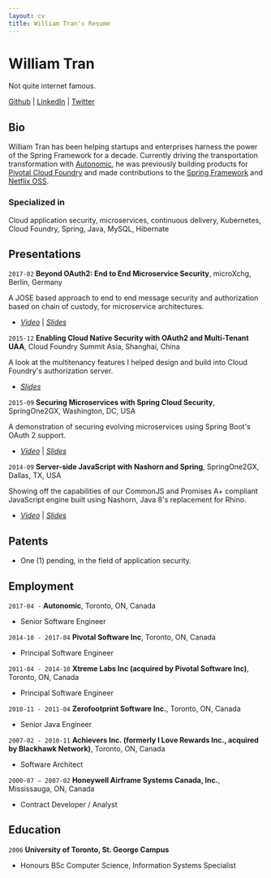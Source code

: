 ```yaml
---
layout: cv
title: William Tran's Resume
---
```

# William Tran
Not quite internet famous.

<div id="webaddress">
<a href="https://github.com/william-tran">Github</a>
| <a href="https://www.linkedin.com/in/fivetenwill">LinkedIn</a>
| <a href="https://twitter.com/fivetenwill">Twitter</a>
</div>


## Bio

William Tran has been helping startups and enterprises harness the power of the Spring Framework for a decade. Currently driving the transportation transformation with [Autonomic](http://autonomic.ai/), he was previously building products for [Pivotal Cloud Foundry](https://pivotal.io/platform) and made contributions to the [Spring Framework](https://spring.io/) and [Netflix OSS](http://netflix.github.io/). 


### Specialized in

Cloud application security, microservices, continuous delivery, Kubernetes, Cloud Foundry, Spring, Java, MySQL, Hibernate


## Presentations

`2017-02`
__Beyond OAuth2: End to End Microservice Security__, microXchg, Berlin, Germany

A JOSE based approach to end to end message security and authorization based on chain of custody, for microservice architectures.

- *[Video](https://www.youtube.com/watch?v=G7A6ftCbVQY)* \| *[Slides](https://docs.google.com/presentation/d/1gmMlvBW8JNGGo0rY_CnMt6qRYGCGVfQCvevkxVYhXWs/edit?usp=sharing)*


`2015-12`
__Enabling Cloud Native Security with OAuth2 and Multi-Tenant UAA__, Cloud Foundry Summit Asia, Shanghai, China

A look at the multitenancy features I helped design and build into Cloud Foundry's authorization server.

- *[Slides](https://www.slideshare.net/WillTran1/enabling-cloud-native-security-with-oauth2-and-multitenant-uaa)*


`2015-09`
__Securing Microservices with Spring Cloud Security__, SpringOne2GX, Washington, DC, USA

A demonstration of securing evolving microservices using Spring Boot's OAuth 2 support.

- *[Video](https://www.youtube.com/watch?v=USMl2GNg2r0)* \| *[Slides](https://www.slideshare.net/SpringCentral/securing-microservices-with-spring-cloud-security-53170178)*


`2014-09`
__Server-side JavaScript with Nashorn and Spring__, SpringOne2GX, Dallas, TX, USA

Showing off the capabilities of our CommonJS and Promises A+ compliant JavaScript engine built using Nashorn, Java 8's replacement for Rhino.

- *[Video](https://www.youtube.com/watch?v=kVyVyRdxwxE)* \| *[Slides](https://www.slideshare.net/SpringCentral/serverside-javascript-with-nashorn-and-spring)*


## Patents

- One (1) pending, in the field of application security.


## Employment

`2017-04 -`
__Autonomic__, Toronto, ON, Canada

- Senior Software Engineer


`2014-10 - 2017-04`
__Pivotal Software Inc__, Toronto, ON, Canada

- Principal Software Engineer


`2011-04 - 2014-10`
__Xtreme Labs Inc (acquired by Pivotal Software Inc)__, Toronto, ON, Canada

- Principal Software Engineer


`2010-11 - 2011-04`
__Zerofootprint Software Inc.__, Toronto, ON, Canada

- Senior Java Engineer 


`2007-02 - 2010-11`
__Achievers Inc. (formerly I Love Rewards Inc., acquired by Blackhawk Network)__, Toronto, ON, Canada

- Software Architect

`2000-07 – 2007-02`
__Honeywell Airframe Systems Canada, Inc.__, Mississauga, ON, Canada

- Contract Developer / Analyst


## Education

`2006`
__University of Toronto, St. George Campus__

- Honours BSc Computer Science, Information Systems Specialist


<!-- ### Footer

Last updated: October 2017 -->


